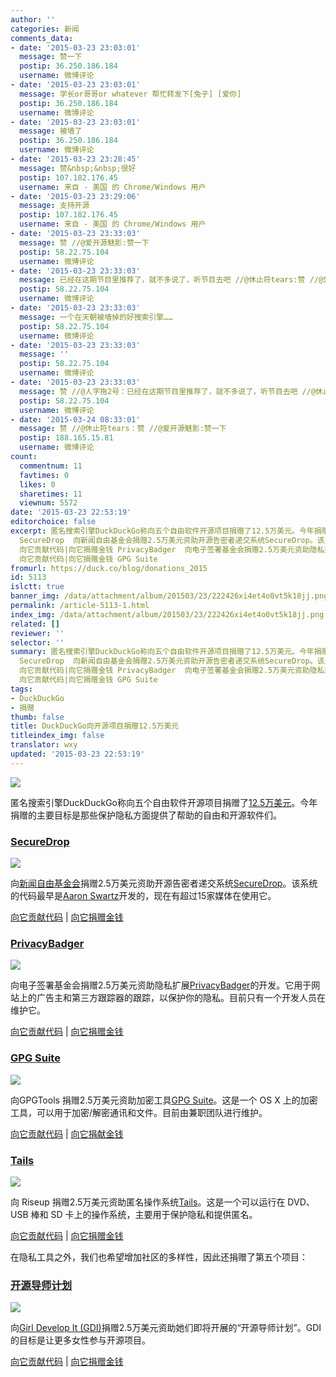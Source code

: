 ```yaml
---
author: ''
categories: 新闻
comments_data:
- date: '2015-03-23 23:03:01'
  message: 赞一下
  postip: 36.250.186.184
  username: 微博评论
- date: '2015-03-23 23:03:01'
  message: 学长or哥哥or whatever 帮忙转发下[兔子] [爱你]
  postip: 36.250.186.184
  username: 微博评论
- date: '2015-03-23 23:03:01'
  message: 被墙了
  postip: 36.250.186.184
  username: 微博评论
- date: '2015-03-23 23:28:45'
  message: 赞&nbsp;&nbsp;很好
  postip: 107.182.176.45
  username: 来自 - 美国 的 Chrome/Windows 用户
- date: '2015-03-23 23:29:06'
  message: 支持开源
  postip: 107.182.176.45
  username: 来自 - 美国 的 Chrome/Windows 用户
- date: '2015-03-23 23:33:03'
  message: 赞 //@爱开源魅影:赞一下
  postip: 58.22.75.104
  username: 微博评论
- date: '2015-03-23 23:33:03'
  message: 已经在这期节目里推荐了，就不多说了，听节目去吧 //@休止符tears:赞 //@爱开源魅影:赞一下
  postip: 58.22.75.104
  username: 微博评论
- date: '2015-03-23 23:33:03'
  message: 一个在天朝被墙掉的好搜索引擎……
  postip: 58.22.75.104
  username: 微博评论
- date: '2015-03-23 23:33:03'
  message: ''
  postip: 58.22.75.104
  username: 微博评论
- date: '2015-03-23 23:33:03'
  message: 赞 //@人字拖2号：已经在这期节目里推荐了，就不多说了，听节目去吧 //@休止符tears:赞 //@爱开源魅影:赞一下
  postip: 58.22.75.104
  username: 微博评论
- date: '2015-03-24 08:33:01'
  message: 赞 //@休止符tears：赞 //@爱开源魅影:赞一下
  postip: 188.165.15.81
  username: 微博评论
count:
  commentnum: 11
  favtimes: 0
  likes: 0
  sharetimes: 11
  viewnum: 5572
date: '2015-03-23 22:53:19'
editorchoice: false
excerpt: 匿名搜索引擎DuckDuckGo称向五个自由软件开源项目捐赠了12.5万美元。今年捐赠的主要目标是那些保护隐私方面提供了帮助的自由和开源软件们。
  SecureDrop  向新闻自由基金会捐赠2.5万美元资助开源告密者递交系统SecureDrop。该系统的代码最早是Aaron Swartz开发的，现在有超过15家媒体在使用它。
  向它贡献代码|向它捐赠金钱 PrivacyBadger  向电子签署基金会捐赠2.5万美元资助隐私扩展PrivacyBadger的开发。它用于网站上的广告主和第三方跟踪器的跟踪，以保护你的隐私。目前只有一个开发人员在维护它。
  向它贡献代码|向它捐赠金钱 GPG Suite
fromurl: https://duck.co/blog/donations_2015
id: 5113
islctt: true
banner_img: /data/attachment/album/201503/23/222426xi4et4o0vt5k18jj.png
permalink: /article-5113-1.html
index_img: /data/attachment/album/201503/23/222426xi4et4o0vt5k18jj.png.thumb.jpg
related: []
reviewer: ''
selector: ''
summary: 匿名搜索引擎DuckDuckGo称向五个自由软件开源项目捐赠了12.5万美元。今年捐赠的主要目标是那些保护隐私方面提供了帮助的自由和开源软件们。
  SecureDrop  向新闻自由基金会捐赠2.5万美元资助开源告密者递交系统SecureDrop。该系统的代码最早是Aaron Swartz开发的，现在有超过15家媒体在使用它。
  向它贡献代码|向它捐赠金钱 PrivacyBadger  向电子签署基金会捐赠2.5万美元资助隐私扩展PrivacyBadger的开发。它用于网站上的广告主和第三方跟踪器的跟踪，以保护你的隐私。目前只有一个开发人员在维护它。
  向它贡献代码|向它捐赠金钱 GPG Suite
tags:
- DuckDuckGo
- 捐赠
thumb: false
title: DuckDuckGo向开源项目捐赠12.5万美元
titleindex_img: false
translator: wxy
updated: '2015-03-23 22:53:19'
---
```


![](/data/attachment/album/201503/23/222426xi4et4o0vt5k18jj.png)


匿名搜索引擎DuckDuckGo称向五个自由软件开源项目捐赠了[12.5万美元](https://duck.co/blog/donations_2015)。今年捐赠的主要目标是那些保护隐私方面提供了帮助的自由和开源软件们。


### [SecureDrop](https://securedrop.org/)


![](/data/attachment/album/201503/23/223054sn7ybjsw4nstsmb7.png)


向[新闻自由基金会](https://duck.co/redir/?u=https%3A%2F%2Ffreedom.press%2F)捐赠2.5万美元资助开源告密者递交系统[SecureDrop](https://securedrop.org/)。该系统的代码最早是[Aaron Swartz](https://duck.co/redir/?u=http%3A%2F%2Fen.wikipedia.org%2Fwiki%2FAaron_Swartz)开发的，现在有超过15家媒体在使用它。


[向它贡献代码](https://github.com/freedomofpress/securedrop) | [向它捐赠金钱](https://freedom.press/donate)


### [PrivacyBadger](https://www.eff.org/privacybadger)


![](/data/attachment/album/201503/23/223256wllf4qabqdbn5cj4.png)


向电子签署基金会捐赠2.5万美元资助隐私扩展[PrivacyBadger](https://www.eff.org/privacybadger)的开发。它用于网站上的广告主和第三方跟踪器的跟踪，以保护你的隐私。目前只有一个开发人员在维护它。


[向它贡献代码](https://github.com/EFForg/privacybadgerfirefox) | [向它捐赠金钱](https://supporters.eff.org/donate/support-privacy-badger/)


### [GPG Suite](https://gpgtools.org/gpgsuite.html)


![](/data/attachment/album/201503/23/223658cif8m892tmjjmcsd.png)


向GPGTools 捐赠2.5万美元资助加密工具[GPG Suite](https://gpgtools.org/gpgsuite.html)。这是一个 OS X 上的加密工具，可以用于加密/解密通讯和文件。目前由兼职团队进行维护。


[向它贡献代码](https://gpgtools.org/opensource.html) | [向它捐献金钱](https://gpgtools.org/donate.html)


### [Tails](https://tails.boum.org/)


![](/data/attachment/album/201503/23/224242tj793vqha52jkuzx.jpeg)


向 Riseup 捐赠2.5万美元资助匿名操作系统[Tails](https://tails.boum.org/)。这是一个可以运行在 DVD、USB 棒和 SD 卡上的操作系统，主要用于保护隐私和提供匿名。


[向它贡献代码](https://tails.boum.org/contribute/index.en.html) | [向它捐赠金钱](https://tails.boum.org/contribute/how/donate/index.en.html)


在隐私工具之外，我们也希望增加社区的多样性，因此还捐赠了第五个项目：


### [开源导师计划](https://www.girldevelopit.com/chapters)


![](/data/attachment/album/201503/23/224808uxbd61zzef44qvaz.png)


向[Girl Develop It (GDI)](https://www.girldevelopit.com/)捐赠2.5万美元资助她们即将开展的“开源导师计划”。GDI 的目标是让更多女性参与开源项目。


[向它贡献代码](https://www.girldevelopit.com/chapters) | [向它捐赠金钱](https://www.girldevelopit.com/donate)